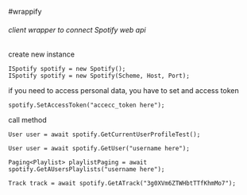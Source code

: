 #wrappify
###### client wrapper to connect Spotify web api

create new instance

    ISpotify spotify = new Spotify();
    ISpotify spotify = new Spotify(Scheme, Host, Port);

if you need to access personal data, you have to set and access token

    spotify.SetAccessToken("accecc_token here");

call method

    User user = await spotify.GetCurrentUserProfileTest();
    
    User user = await spotify.GetUser("username here");
    
    Paging<Playlist> playlistPaging = await spotify.GetAUsersPlaylists("username here");
    
    Track track = await spotify.GetATrack("3g0XVm6ZTWHbtTTfKhmMo7");